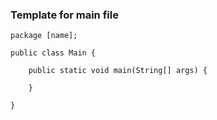 ### Template for main file
```
package [name];

public class Main {

	public static void main(String[] args) {
				
	}
	
}
```